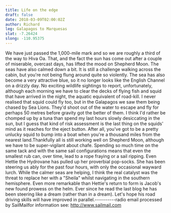 ```yaml
---
title: Life on the edge
draft: false
date: 2018-03-09T02:00:02Z
author: Richard 
leg: Galapagos to Marquesas 
slat: -7.26424 
slong: -110.95375 
---
```

We have just passed the 1,000-mile mark and so we are roughly a third of the way to Hiva Oa. That, and the fact the sun has come out after a couple of miserable, overcast days, has lifted the mood on Shepherd Moon. The seas have also calmed down a bit. It is still a challenge walking across the cabin, but you're not being flung around quite so violently. The sea has also become a very attractive blue, so it no longer looks like the English Channel on a drizzly day. No exciting wildlife sightings to report, unfortunately, although each morning we have to clear the decks of flying fish and squid that have arrived in the night, the aquatic equivalent of road-kill. I never realised that squid could fly too, but in the Galapagos we saw them being chased by Sea Lions. They'd shoot out of the water to escape and fly for perhaps 50 metres before gravity got the better of them. I think I'd rather be chomped up by a tuna than spend my last hours slowly desiccating in the sun, but I guess that kind of risk assessment is the last thing on the squids' mind as it reaches for the eject button. After all, you've got to be a pretty unlucky squid to bump into a boat when you're a thousand miles from the nearest land.Thankfully all is still working well on Shepherd Moon, although we have to be super-vigilant about chafe. Spending so much time on the same tack and with the same sail configurations means that even the smallest rub can, over time, lead to a rope fraying or a sail ripping. Even Hettie the Hydrovane has pulled up her proverbial pop-socks. She has been steering us ably for the past four hours, with only the occasional wayward lurch. While the calmer seas are helping, I think the real catalyst was the threat to replace her with a "Sheila" whilst navigating in the southern hemisphere. Even more remarkable than Hettie's return to form is Jacob's new found prowess on the helm. Ever since he read the last blog he has been steering like a dream (rather than in a dream). Let's hope his road driving skills will have improved in parallel.----------radio email processed by SailMailfor information see:  http://www.sailmail.com
